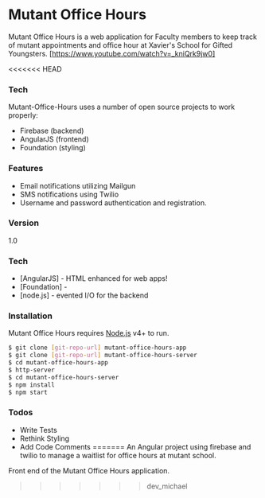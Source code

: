 # Mutant Office Hours
Mutant Office Hours is a web application for Faculty members to keep track of mutant appointments and office hour at Xavier's School for Gifted Youngsters.
[https://www.youtube.com/watch?v=_kniQrk9jw0]

<<<<<<< HEAD
### Tech
Mutant-Office-Hours uses a number of open source projects to work properly:
- Firebase (backend)
- AngularJS (frontend)
- Foundation (styling)

### Features
- Email  notifications utilizing Mailgun
- SMS notifications using Twilio 
- Username and password authentication and registration.

### Version
1.0

### Tech
* [AngularJS] - HTML enhanced for web apps!
* [Foundation] - 
* [node.js] - evented I/O for the backend

### Installation
Mutant Office Hours  requires [Node.js](https://nodejs.org/) v4+ to run.

```sh
$ git clone [git-repo-url] mutant-office-hours-app
$ git clone [git-repo-url] mutant-office-hours-server
$ cd mutant-office-hours-app
$ http-server
$ cd mutant-office-hours-server
$ npm install
$ npm start
```
### Todos
 - Write Tests
 - Rethink Styling
 - Add Code Comments
=======
An Angular project using firebase and twilio to manage a waitlist for office hours at mutant school.

Front end of the Mutant Office Hours application.
>>>>>>> dev_michael

